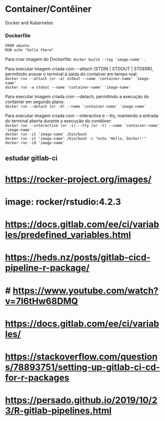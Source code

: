# Container/Contêiner
Docker and Kubernetes


### Dockerfile

```
FROM ubuntu
RUN echo "hello there"
```

Para criar imagem do Dockerfile:
`docker build --tag 'image-name' .`

Para executar imagem criada com --attach (STDIN | STDOUT | STDERR), permitindo anexar o terminal à saída do container em tempo real:  
`docker run --attach (or -a) stdout --name 'container-name' 'image-name'`  
`docker run -a stdout --name 'container-name' 'image-name'`

Para executar imagem criada com --detach, permitindo a execução do container em segundo plano:  
`docker run --detach (or -d) --name 'container-name' 'image-name'`

Para executar imagem criada com --interactive e --tty, mantendo a entrada do terminal aberta durante a execução do contêiner:  
`docker run --interactive (or -i) --tty (or -t) --name 'container-name' 'image-name'`  
`docker run -it 'image-name' /bin/bash`  
`docker run -it 'image-name' /bin/bash -c "echo 'Hello, Docker!'"`  
`docker run -id 'image-name'`  

## estudar gitlab-ci

# https://rocker-project.org/images/
# image: rocker/rstudio:4.2.3
# https://docs.gitlab.com/ee/ci/variables/predefined_variables.html
# https://heds.nz/posts/gitlab-cicd-pipeline-r-package/
# # https://www.youtube.com/watch?v=7I6tHw68DMQ    
# https://docs.gitlab.com/ee/ci/variables/
# https://stackoverflow.com/questions/78893751/setting-up-gitlab-ci-cd-for-r-packages
# https://persado.github.io/2019/10/23/R-gitlab-pipelines.html

